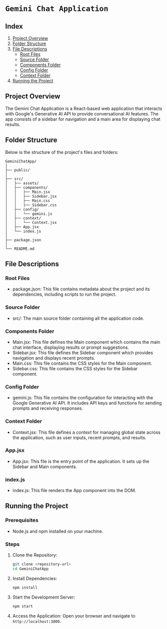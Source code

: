 # ```Gemini Chat Application```

## Index
1. [Project Overview](#project-overview)
2. [Folder Structure](#folder-structure)
3. [File Descriptions](#file-descriptions)
    - [Root Files](#root-files)
    - [Source Folder](#source-folder)
    - [Components Folder](#components-folder)
    - [Config Folder](#config-folder)
    - [Context Folder](#context-folder)
4. [Running the Project](#running-the-project)

## Project Overview
The Gemini Chat Application is a React-based web application that interacts with Google's Generative AI API to provide conversational AI features. The app consists of a sidebar for navigation and a main area for displaying chat results.

## Folder Structure
Below is the structure of the project's files and folders:
```
GeminiChatApp/
│
├── public/
│
├── src/
│   ├── assets/
│   ├── components/
│   │   ├── Main.jsx
│   │   ├── Sidebar.jsx
│   │   ├── Main.css
│   │   ├── Sidebar.css
│   ├── config/
│   │   └── gemini.js
│   ├── context/
│   │   └── Context.jsx
│   ├── App.jsx
│   └── index.js
│
├── package.json
│
└── README.md
```

## File Descriptions

### Root Files
- package.json: This file contains metadata about the project and its dependencies, including scripts to run the project.

### Source Folder
- src/: The main source folder containing all the application code.

### Components Folder
- Main.jsx: This file defines the Main component which contains the main chat interface, displaying results or prompt suggestions.
- Sidebar.jsx: This file defines the Sidebar component which provides navigation and displays recent prompts.
- Main.css: This file contains the CSS styles for the Main component.
- Sidebar.css: This file contains the CSS styles for the Sidebar component.

### Config Folder
- gemini.js: This file contains the configuration for interacting with the Google Generative AI API. It includes API keys and functions for sending prompts and receiving responses.

### Context Folder
- Context.jsx: This file defines a context for managing global state across the application, such as user inputs, recent prompts, and results.

### App.jsx
- App.jsx: This file is the entry point of the application. It sets up the Sidebar and Main components.

### index.js
- index.js: This file renders the App component into the DOM.

## Running the Project

### Prerequisites
- Node.js and npm installed on your machine.

### Steps
1. Clone the Repository:
   ```sh
   git clone <repository-url>
   cd GeminiChatApp
   ```

2. Install Dependencies:
   ```sh
   npm install
   ```

3. Start the Development Server:
   ```sh
   npm start
   ```

5. Access the Application:
   Open your browser and navigate to `http://localhost:3000`.

